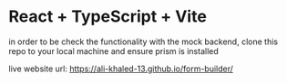 # React + TypeScript + Vite

in order to be check the functionality with the mock backend, clone this repo to your local machine and ensure prism is installed


live website url: https://ali-khaled-13.github.io/form-builder/

